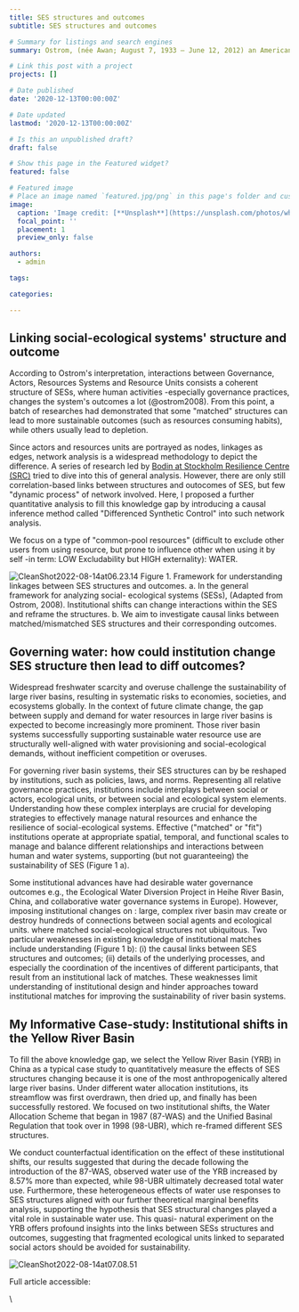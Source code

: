 ```yaml
---
title: SES structures and outcomes
subtitle: SES structures and outcomes

# Summary for listings and search engines
summary: Ostrom, (née Awan; August 7, 1933 – June 12, 2012) an American political economist, proposed perhaps the most popular framework for understanding coupled human and natural systems:Social-ecological System (SES). However, decades ago, a lot of works still should be addresssed in building causal association between its strucutures and outcomes.

# Link this post with a project
projects: []

# Date published
date: '2020-12-13T00:00:00Z'

# Date updated
lastmod: '2020-12-13T00:00:00Z'

# Is this an unpublished draft?
draft: false

# Show this page in the Featured widget?
featured: false

# Featured image
# Place an image named `featured.jpg/png` in this page's folder and customize its options here.
image:
  caption: 'Image credit: [**Unsplash**](https://unsplash.com/photos/whDrFMucHkc)'
  focal_point: ''
  placement: 1
  preview_only: false

authors:
  - admin

tags:

categories:

---
```


## Linking social-ecological systems' structure and outcome
According to Ostrom's interpretation, interactions between Governance, Actors, Resources Systems and Resource Units consists a coherent structure of SESs, where human activities -especially governance practices, changes the system's outcomes a lot (@ostrom2008). From this point, a batch of researches had demonstrated that some "matched" structures can lead to more sustainable outcomes (such as resources consuming habits), while others usually lead to depletion. 

Since actors and resources units are portrayed as nodes, linkages as edges, network analysis is a widespread methodology to depict the difference. A series of research led by [Bodin at Stockholm Resilience Centre (SRC)](https://www.stockholmresilience.org/meet-our-team/staff/2008-01-11-bodin.html) tried to dive into this of general analysis. However, there are only still correlation-based links between structures and outocomes of SES, but few "dynamic process" of network involved. Here, I proposed a further quantitative analysis to fill this knowledge gap by introducing a causal inference method called "Differenced Synthetic Control" into such network analysis.

We focus on a type of "common-pool resources" (difficult to exclude other users from using resource, but prone to influence other when using it by self -in term: LOW Excludability but HIGH externality): WATER. 

![CleanShot2022-08-14at06.23.14](https://songshgeo-picgo-1302043007.cos.ap-beijing.myqcloud.com/uPic/CleanShot%202022-08-14%20at%2006.23.14.png)
Figure 1. Framework for understanding linkages between SES structures and outcomes. a. In the general framework for analyzing social- ecological systems (SESs), (Adapted from Ostrom, 2008). Institutional shifts can change interactions within the SES and reframe the structures. b. We aim to investigate causal links between matched/mismatched SES structures and their corresponding outcomes.


## Governing water: how could institution change SES structure then lead to diff outcomes?
Widespread freshwater scarcity and overuse challenge the sustainability of large river basins, resulting in systematic risks to economies, societies, and ecosystems globally. In the context of future climate change, the gap between supply and demand for water resources in large river basins is expected to become increasingly more prominent. Those river basin systems successfully supporting sustainable water resource use are structurally well-aligned with water provisioning and social-ecological demands, without inefficient competition or overuses. 

For governing river basin systems, their SES structures can by be reshaped by institutions, such as policies, laws, and norms. Representing all relative governance practices, institutions include interplays between social or actors, ecological units, or between social and ecological system elements. Understanding how these complex interplays are crucial for developing strategies to effectively manage natural resources and enhance the resilience of social-ecological systems. Effective ("matched" or "fit") institutions operate at appropriate spatial, temporal, and functional scales to manage and balance different relationships and interactions between human and water systems, supporting (but not guaranteeing) the sustainability of SES (Figure 1 a). 

Some institutional advances have had desirable water governance outcomes e.g., the Ecological Water Diversion Project in Heihe River Basin, China, and collaborative water governance systems in Europe). However, imposing institutional changes on : large, complex river basin mav create or destroy hundreds of connections between social agents and ecological units. where matched social-ecological structures not ubiquitous. Two particular weaknesses in existing knowledge of institutional matches include understanding (Figure 1 b): (i) the causal links between SES structures and outcomes; (ii) details of the underlying processes, and especially the coordination of the incentives of different participants, that result from an institutional lack of matches. These weaknesses limit understanding of institutional design and hinder approaches toward institutional matches for improving the sustainability of river basin systems.

## My Informative Case-study: Institutional shifts in the Yellow River Basin

To fill the above knowledge gap, we select the Yellow River Basin (YRB) in China as a typical case study to quantitatively measure the effects of SES structures changing because it is one of the most anthropogenically altered large river basins. Under different water allocation institutions, its streamflow was first overdrawn, then dried up, and finally has been successfully restored. We focused on two institutional shifts, the Water Allocation Scheme that began in 1987 (87-WAS) and the Unified Basinal Regulation that took over in 1998 (98-UBR), which re-framed different SES structures. 

We conduct counterfactual identification on the effect of these institutional shifts, our results suggested that during the decade following the introduction of the 87-WAS, observed water use of the YRB increased by 8.57% more than expected, while 98-UBR ultimately decreased total water use. Furthermore, these heterogeneous effects of water use responses to SES structures aligned with our further theoretical marginal benefits analysis, supporting the hypothesis that SES structural changes played a vital role in sustainable water use. This quasi- natural experiment on the YRB offers profound insights into the links between SESs structures and outcomes, suggesting that fragmented ecological units linked to separated social actors should be avoided for sustainability.

![CleanShot2022-08-14at07.08.51](https://songshgeo-picgo-1302043007.cos.ap-beijing.myqcloud.com/uPic/CleanShot%202022-08-14%20at%2007.08.51.png)

Full article accessible: 

\